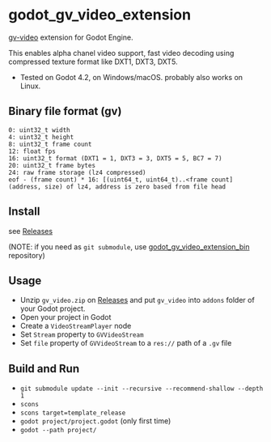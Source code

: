 # godot_gv_video_extension

[gv-video](https://github.com/Ushio/ofxExtremeGpuVideo#binary-file-format-gv) extension for Godot Engine.

This enables alpha chanel video support, fast video decoding using compressed texture format like DXT1, DXT3, DXT5.

- Tested on Godot 4.2, on Windows/macOS. probably also works on Linux.

## Binary file format (gv)

```text
0: uint32_t width
4: uint32_t height
8: uint32_t frame count
12: float fps
16: uint32_t format (DXT1 = 1, DXT3 = 3, DXT5 = 5, BC7 = 7)
20: uint32_t frame bytes
24: raw frame storage (lz4 compressed)
eof - (frame count) * 16: [(uint64_t, uint64_t)..<frame count] (address, size) of lz4, address is zero based from file head
```

## Install

see [Releases](https://github.com/funatsufumiya/godot_gv_video_extension/releases)

(NOTE: if you need as `git submodule`, use [godot_gv_video_extension_bin](https://github.com/funatsufumiya/godot_gv_video_extension_bin) repository)

## Usage

- Unzip `gv_video.zip` on [Releases](https://github.com/funatsufumiya/godot_gv_video_extension/releases) and put `gv_video` into `addons` folder of your Godot project.
- Open your project in Godot
- Create a `VideoStreamPlayer` node
- Set `Stream` property to `GVVideoStream`
- Set `file` property of `GVVideoStream` to a `res://` path of a `.gv` file


## Build and Run

- `git submodule update --init --recursive --recommend-shallow --depth 1`
- `scons`
- `scons target=template_release`
- `godot project/project.godot` (only first time)
- `godot --path project/`
